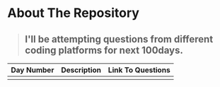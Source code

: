 <!-- ABOUT THE REPOSITORY -->
# About The Repository
> ## I'll be attempting questions from different coding platforms for next 100days.

  
  
| Day Number  | Description | Link To Questions     |
| :---        |    :----:   |          ---: |
|      |        |   |

  

